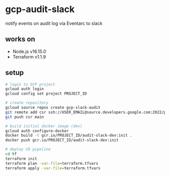 # gcp-audit-slack
notify events on audit log via Eventarc to slack

## works on
- Node.js v16.15.0
- Terraform v1.1.9

## setup

```sh
# login to GCP project
gcloud auth login
gcloud config set project PROJECT_ID

# create repository
gcloud source repos create gcp-slack-audit
git remote add csr ssh://USER_EMAIL@source.developers.google.com:2022/p/PROJECT_ID/r/gcp-audit-slack
git push csr main

# build initial docker image (dev)
gcloud auth configure-docker
docker build -t gcr.io/PROJECT_ID/audit-slack-dev:init .
docker push gcr.io/PROJECT_ID/audit-slack-dev:init

# deploy CD pipeline
cd tf
terraform init
terraform plan -var-file=terraform.tfvars
terraform apply -var-file=terraform.tfvars
```
